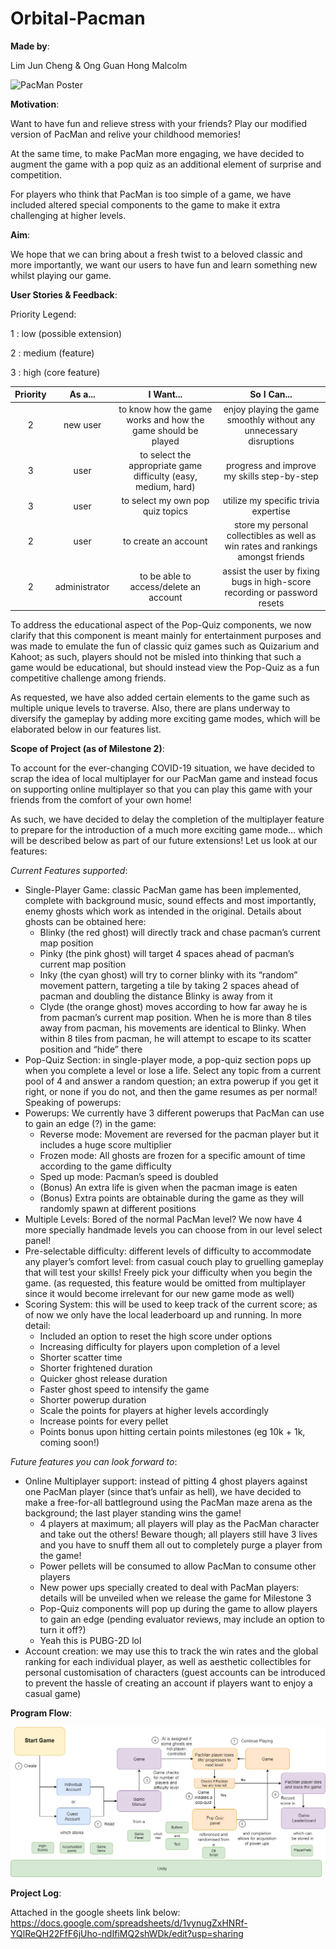 # Orbital-Pacman
**Made by**: 

Lim Jun Cheng & Ong Guan Hong Malcolm

![PacMan Poster](https://i.ibb.co/CHV9tnb/2202.png)


**Motivation**:

Want to have fun and relieve stress with your friends? Play our modified version of PacMan and relive your childhood memories!

At the same time, to make PacMan more engaging, we have decided to augment the game with a pop quiz as an additional element of surprise and competition.

For players who think that PacMan is too simple of a game, we have included altered special components to the game to make it extra challenging at higher levels.


**Aim**: 

We hope that we can bring about a fresh twist to a beloved classic and more importantly, we want our users to have fun and learn something new whilst playing our game.


**User Stories & Feedback**:

Priority Legend:

1 : low (possible extension)

2 : medium (feature)

3 : high (core feature)

| Priority      | As a...   | I Want... | So I Can... |
|:-------------:|:---------:|:-----:|:-----:|
| 2 | new user | to know how the game works and how the game should be played | enjoy playing the game smoothly without any unnecessary disruptions |
| 3 | user | to select the appropriate game difficulty (easy, medium, hard) | progress and improve my skills step-by-step |
| 3 | user | to select my own pop quiz topics | utilize my specific trivia expertise |
| 2 | user | to create an account | store my personal collectibles as well as win rates and rankings amongst friends |
| 2 | administrator | to be able to access/delete an account | assist the user by fixing bugs in high-score recording or password resets |


To address the educational aspect of the Pop-Quiz components, we now clarify that this component is meant mainly for entertainment purposes and was made to emulate the fun of classic quiz games such as Quizarium and Kahoot; as such, players should not be misled into thinking that such a game would be educational, but should instead view the Pop-Quiz as a fun competitive challenge among friends.

As requested, we have also added certain elements to the game such as multiple unique levels to traverse. Also, there are plans underway to diversify the gameplay by adding more exciting game modes, which will be elaborated below in our features list.


**Scope of Project (as of Milestone 2)**:

To account for the ever-changing COVID-19 situation, we have decided to scrap the idea of local multiplayer for our PacMan game and instead focus on supporting online multiplayer so that you can play this game with your friends from the comfort of your own home! 

As such, we have decided to delay the completion of the multiplayer feature to prepare for the introduction of a much more exciting game mode… which will be described below as part of our future extensions! Let us look at our features:

*Current Features supported*:

* Single-Player Game: classic PacMan game has been implemented, complete with background music, sound effects and most importantly, enemy ghosts which work as intended in the original. Details about ghosts can be obtained here:
  * Blinky (the red ghost) will directly track and chase pacman’s current map position
  * Pinky (the pink ghost) will target 4 spaces ahead of pacman’s current map position
  * Inky (the cyan ghost) will try to corner blinky with its “random” movement pattern, targeting a tile by taking 2 spaces ahead of pacman and doubling the distance Blinky is away from it
  * Clyde (the orange ghost) moves according to how far away he is from pacman’s current map position. When he is more than 8 tiles away from pacman, his movements are identical to Blinky. When within 8 tiles from pacman, he will attempt to escape to its scatter position and “hide” there
* Pop-Quiz Section: in single-player mode, a pop-quiz section pops up when you complete a level or lose a life. Select any topic from a current pool of 4 and answer a random question; an extra powerup if you get it right, or none if you do not, and then the game resumes as per normal! Speaking of powerups:
* Powerups: We currently have 3 different powerups that PacMan can use to gain an edge (?) in the game: 
  * Reverse mode: Movement are reversed for the pacman player but it includes a huge score multiplier
  * Frozen mode: All ghosts are frozen for a specific amount of time according to the game difficulty
  * Sped up mode: Pacman’s speed is doubled
  * (Bonus) An extra life is given when the pacman image is eaten
  * (Bonus) Extra points are obtainable during the game as they will randomly spawn at different positions
* Multiple Levels: Bored of the normal PacMan level? We now have 4 more specially handmade levels you can choose from in our level select panel!
* Pre-selectable difficulty: different levels of difficulty to accommodate any player’s comfort level: from casual couch play to gruelling gameplay that will test your skills! Freely pick your difficulty when you begin the game. (as requested, this feature would be omitted from multiplayer since it would become irrelevant for our new game mode as well)
* Scoring System: this will be used to keep track of the current score; as of now we only have the local leaderboard up and running. In more detail:
  * Included an option to reset the high score under options
  * Increasing difficulty for players upon completion of a level
  * Shorter scatter time
  * Shorter frightened duration
  * Quicker ghost release duration
  * Faster ghost speed to intensify the game
  * Shorter powerup duration
  * Scale the points for players at higher levels accordingly
  * Increase points for every pellet
  * Points bonus upon hitting certain points milestones (eg 10k + 1k, coming soon!)

*Future features you can look forward to*:

* Online Multiplayer support: instead of pitting 4 ghost players against one PacMan player (since that’s unfair as hell), we have decided to make a free-for-all battleground using the PacMan maze arena as the background; the last player standing wins the game!
  * 4 players at maximum; all players will play as the PacMan character and take out the others! Beware though; all players still have 3 lives and you have to snuff them all out to completely purge a player from the game!
  * Power pellets will be consumed to allow PacMan to consume other players
  * New power ups specially created to deal with PacMan players: details will be unveiled when we release the game for Milestone 3
  * Pop-Quiz components will pop up during the game to allow players to gain an edge (pending evaluator reviews, may include an option to turn it off?)
  * Yeah this is PUBG-2D lol
* Account creation: we may use this to track the win rates and the global ranking for each individual player, as well as aesthetic collectibles for personal customisation of characters (guest accounts can be introduced to prevent the hassle of creating an account if players want to enjoy a casual game)


**Program Flow**: 

![flowchart](https://github.com/JunCheng98/hello-world/blob/master/Orbital%20PacMan%20Flowchart.png)

**Project Log**:

Attached in the google sheets link below:
https://docs.google.com/spreadsheets/d/1vynugZxHNRf-YQlReQH22FfF6jUho-ndIfiMQ2shWDk/edit?usp=sharing


